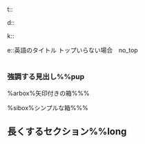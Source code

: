 t::

d::

k::

e::英語のタイトル  トップいらない場合　no_top

# 


### 強調する見出し%%pup

%arbox%矢印付きの箱%%%

%sibox%シンプルな箱%%%

## 長くするセクション%%long